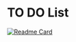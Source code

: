 # TO DO List

[![Readme Card](https://github-readme-stats.vercel.app/api/pin/?username=ChamaliVishmani&repo=ToDoList)](https://github.com/ChamaliVishmani/ToDoList)
